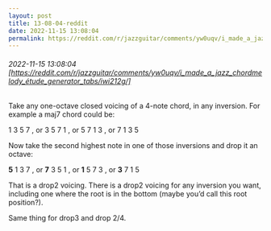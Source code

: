 ```yaml
---
layout: post
title: 13-08-04-reddit
date: 2022-11-15 13:08:04
permalink: https://reddit.com/r/jazzguitar/comments/yw0uqv/i_made_a_jazz_chordmelody_étude_generator_tabs/iwi212g/
---
```


###### 2022-11-15 13:08:04 [https://reddit.com/r/jazzguitar/comments/yw0uqv/i_made_a_jazz_chordmelody_étude_generator_tabs/iwi212g/]
Take any one-octave closed voicing of a 4-note chord, in any inversion. For example a maj7 chord could be:

1 3 5 7 , or
3 5 7 1 , or
5 7 1 3 , or
7 1 3 5

Now take the second highest note in one of those inversions and drop it an octave:

**5** 1 3 7 , or
**7** 3 5 1 , or
**1** 5 7 3 , or
**3** 7 1 5

That is a drop2 voicing. There is a drop2 voicing for any inversion you want, including one where the root is in the bottom (maybe you’d call this root position?).

Same thing for drop3 and drop 2/4.
